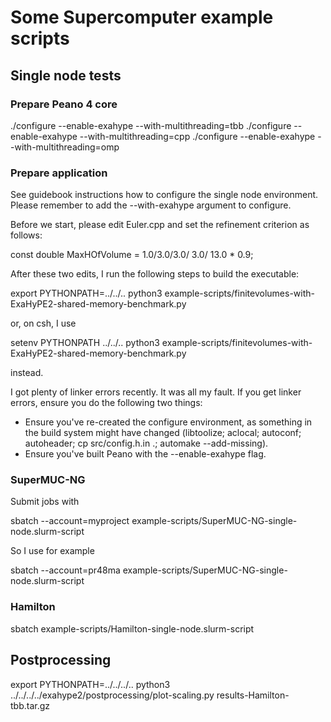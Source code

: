 # Some Supercomputer example scripts #



## Single node tests ##

### Prepare Peano 4 core ###

./configure --enable-exahype --with-multithreading=tbb
./configure --enable-exahype --with-multithreading=cpp
./configure --enable-exahype --with-multithreading=omp



### Prepare application ###

See guidebook instructions how to configure the single node environment.
Please remember to add the --with-exahype argument to configure. 


Before we start, please edit Euler.cpp and set the refinement criterion as follows:


  const double MaxHOfVolume  = 1.0/3.0/3.0/  3.0/    13.0 * 0.9;


After these two edits, I run the following steps to build the executable:

export PYTHONPATH=../../..
python3 example-scripts/finitevolumes-with-ExaHyPE2-shared-memory-benchmark.py

or, on csh, I use

setenv PYTHONPATH ../../..
python3 example-scripts/finitevolumes-with-ExaHyPE2-shared-memory-benchmark.py

instead.

I got plenty of linker errors recently. It was all my fault. If you get linker errors,
ensure you do the following two things:

- Ensure you've re-created the configure environment, as something in the build
  system might have changed (libtoolize; aclocal; autoconf; autoheader; cp src/config.h.in .; automake --add-missing).
- Ensure you've built Peano with the --enable-exahype flag.

### SuperMUC-NG ###

Submit jobs with

sbatch --account=myproject example-scripts/SuperMUC-NG-single-node.slurm-script

So I use for example 

sbatch --account=pr48ma example-scripts/SuperMUC-NG-single-node.slurm-script

### Hamilton ###

sbatch example-scripts/Hamilton-single-node.slurm-script



## Postprocessing ##

export PYTHONPATH=../../../..
python3 ../../../../exahype2/postprocessing/plot-scaling.py results-Hamilton-tbb.tar.gz

